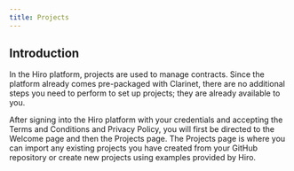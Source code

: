 ```yaml
---
title: Projects
---
```


## Introduction

In the Hiro platform, projects are used to manage contracts. Since the platform already comes pre-packaged with Clarinet, there are no additional steps you need to perform to set up projects; they are already available to you. 

After signing into the Hiro platform with your credentials and accepting the Terms and Conditions and Privacy Policy, you will first be directed to the Welcome page and then the Projects page. The Projects page is where you can import any existing projects you have created from your GitHub repository or create new projects using examples provided by Hiro.
